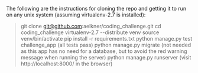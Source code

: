 The following are the instructions for cloning the repo and getting it to
run on any unix system (assuming virtualenv-2.7 is installed):

> git clone git@github.com:aelkner/coding_challenge.git
> cd coding_challenge
> virtualenv-2.7 --distribute venv
> source venv/bin/activate
> pip install -r requirements.txt
> python manage.py test challenge_app
    (all tests pass)
> python manage.py migrate
    (not needed as this app has no need for a database, but to avoid the
     red warning message when running the server)
> python manage.py runserver
    (visit http://localhost:8000/ in the browser)

